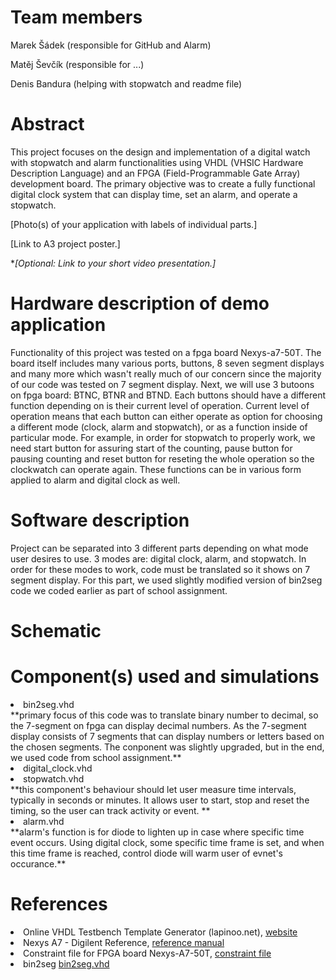 # Team members
Marek Šádek (responsible for GitHub and Alarm)

Matěj Ševčík (responsible for ...)

Denis Bandura (helping with stopwatch and readme file)

# Abstract
This project focuses on the design and implementation of a digital watch with stopwatch and alarm functionalities using VHDL (VHSIC Hardware Description Language) and an FPGA (Field-Programmable Gate Array) development board. The primary objective was to create a fully functional digital clock system that can display time, set an alarm, and operate a stopwatch. 

[Photo(s) of your application with labels of individual parts.]

[Link to A3 project poster.]

**[Optional: Link to your short video presentation.]*

# Hardware description of demo application
Functionality of this project was tested on a fpga board Nexys-a7-50T. The board itself includes many various ports, buttons, 8 seven segment displays and many more which wasn't really much of our concern since the majority of our code was tested on 7 segment display. Next, we will use 3 butoons on fpga board: BTNC, BTNR and BTND. Each buttons should have a different function depending on is their current level of operation. Current level of operation means that each button can either operate as option for choosing a different mode (clock, alarm and stopwatch), or as a function inside of particular mode. For example, in order for stopwatch to properly work, we need start button for assuring start of the counting, pause button for pausing counting and reset button for reseting the whole operation so the clockwatch can operate again. These functions can be in various form applied to alarm and digital clock as well. 

# Software description
Project can be separated into 3 different parts depending on what mode user desires to use. 3 modes are: digital clock, alarm, and stopwatch. In order for these modes to work, code must be translated so it shows on 7 segment display. For this part, we used slightly modified version of bin2seg code we coded earlier as part of school assignment.

# Schematic

# Component(s) used and simulations
<li>bin2seg.vhd</li> **primary focus of this code was to translate binary number to decimal, so the 7-segment on fpga can display decimal numbers. As the 7-segment display consists of 7 segments that can display numbers or letters based on the chosen segments. The conponent was slightly upgraded, but in the end, we used code from school assignment.**
<li>digital_clock.vhd</li> 
<li>stopwatch.vhd</li> **this component's behaviour should let user measure time intervals, typically in seconds or minutes. It allows user to start, stop and reset the timing, so the user can track activity or event. **
<li>alarm.vhd</li> **alarm's function is for diode to lighten up in case where specific time event occurs. Using digital clock, some specific time frame is set, and when this time frame is reached, control diode will warm user of evnet's occurance.**


# References
<li>Online VHDL Testbench Template Generator (lapinoo.net), <a href="https://vhdl.lapinoo.net/">website</a></li>
<li>Nexys A7 - Digilent Reference, <a href="https://digilent.com/reference/programmable-logic/nexys-a7/reference-manual">reference manual</a></li>
<li>Constraint file for FPGA board Nexys-A7-50T, <a href="https://raw.githubusercontent.com/Digilent/digilent-xdc/master/Nexys-A7-50T-Master.xdc">constraint file</a></li>
<li>bin2seg <a href="https://github.com/tomas-fryza/vhdl-labs/blob/master/solutions/lab3-segment/bin2seg.vhd">bin2seg.vhd</a></li> 
